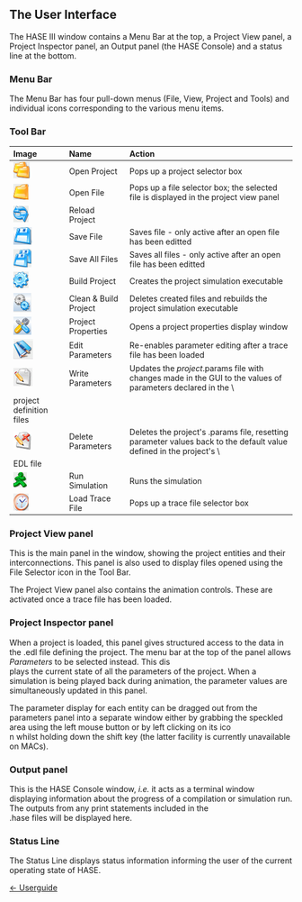 ## The User Interface

The HASE III window contains a Menu Bar at the top, a Project View panel, a Project Inspector panel, an Output panel (the HASE Console) and a status line at the bottom.

### Menu Bar

The Menu Bar has four pull-down menus (File, View, Project and Tools) and individual icons corresponding to the various menu items.

### Tool Bar

| Image | Name | Action|
|:-------|:-----------|:-------------------|
|<img  src="images/proj-butt.gif" alt="project button">|Open Project|Pops up a project selector box|
|<img src="images/file-butt.gif" alt="file button">|Open File|Pops up a file selector box; the selected file is displayed in the project view panel|
|<img  src="images/reload-butt.gif" alt="reload button">|Reload Project| |
|<img  src="images/save.gif" alt="save button">|Save File|Saves file - only active after an open file has been editted|
|<img  src="images/save-all.gif" alt="save all button">|Save All Files|Saves all files - only active after an open file has been editted|
|<img  src="images/build-butt.gif" alt="build button">|Build Project|Creates the project simulation executable|
|<img  src="images/clean-build-butt.gif" alt="clean-build button">|Clean & Build Project|Deletes created files and rebuilds the project simulation executable|
|<img  src="images/props-butt.gif" alt="properties button">|Project Properties|Opens a project properties display window|
|<img  src="images/edit-param-butt.gif" alt="edit parameters button">|Edit Parameters|Re-enables parameter editing after a trace file has been loaded|
|<img  src="images/write-param-butt.gif" alt="write parameters button">|Write Parameters|Updates the <i>project</i>.params file with changes made in the GUI to the values of parameters declared in the \
project definition files|
|<img  src="images/deleteparams.png" alt="delete parameters button">|Delete Parameters|Deletes the project's .params file, resetting parameter values back to the default value defined in the project's \
EDL file|
|<img  src="images/run-butt.gif" alt="run button">|Run Simulation|Runs the simulation|
|<img  src="images/trace-butt.gif" alt="trace button">|Load Trace File|Pops up a trace file selector box|

### Project View panel

This is the main panel in the window, showing the project entities and their interconnections. This panel is also used to display files opened using the File Selector icon in the Tool Bar.

The Project View panel also contains the animation controls. These are activated once a trace file has been loaded.

### Project Inspector panel

When a project is loaded, this panel gives structured access to the data in the .edl file defining the project. The menu bar at the top of the panel allows *Parameters* to be selected instead. This dis\
plays the current state of all the parameters of the project.  When a simulation is being played back during animation, the parameter values are simultaneously updated in this panel.

The parameter display for each entity can be dragged out from the parameters panel into a separate window either by grabbing the speckled area using the left mouse button or by left clicking on its ico\
n whilst holding down the shift key (the latter facility is currently unavailable on MACs).

### Output panel

This is the HASE Console window, *i.e.* it acts as a terminal window displaying information about the progress of a compilation or simulation run. The outputs from any print statements included in the \
.hase files will be displayed here.

### Status Line

The Status Line displays status information informing the user of the current operating state of HASE.

[<- Userguide](<https://github.com/HASE-Group/Documents/blob/main/Userguide.md>)
